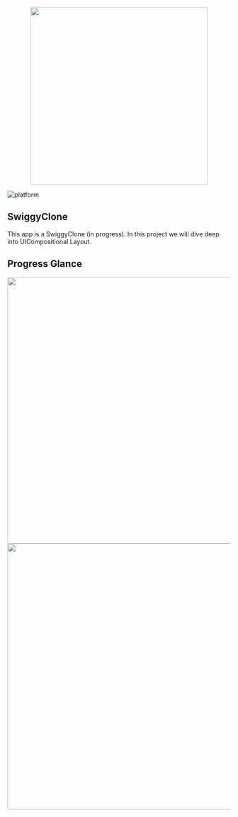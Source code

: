 <p align="center"><img src="https://imgur.com/iDDgLOk.png" width="400"></p>

![platform](https://img.shields.io/badge/platform-iOS-orange?style=flat-square)

## SwiggyClone
This app is a SwiggyClone (in progress). In this project we will dive deep into UICompositional Layout.

## Progress Glance
<img src="https://imgur.com/X9Kruvj.png" height="600"> <img src="https://imgur.com/7dcfmsL.png" height="600">
